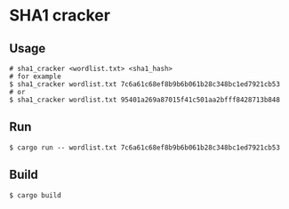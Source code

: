 # SHA1 cracker

## Usage

```
# sha1_cracker <wordlist.txt> <sha1_hash>
# for example
$ sha1_cracker wordlist.txt 7c6a61c68ef8b9b6b061b28c348bc1ed7921cb53
# or
$ sha1_cracker wordlist.txt 95401a269a87015f41c501aa2bfff8428713b848
```


## Run

```
$ cargo run -- wordlist.txt 7c6a61c68ef8b9b6b061b28c348bc1ed7921cb53
```


## Build

```
$ cargo build
```